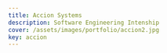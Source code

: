 ```yaml
---
title: Accion Systems
description: Software Engineering Intenship
cover: /assets/images/portfolio/accion2.jpg
key: accion
---
```

